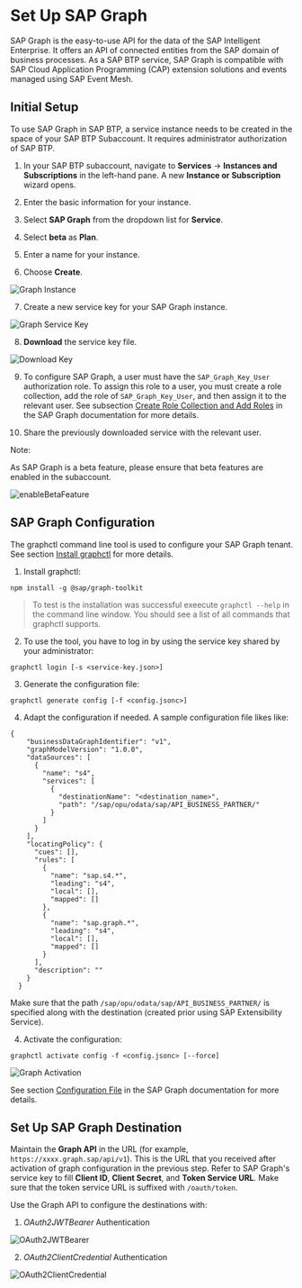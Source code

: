 # Set Up SAP Graph

SAP Graph is the easy-to-use API for the data of the SAP Intelligent Enterprise. It offers an API of connected entities from the SAP domain of business processes. As a SAP BTP service, SAP Graph is compatible with SAP Cloud Application Programming (CAP) extension solutions and events managed using SAP Event Mesh.

## Initial Setup

To use SAP Graph in SAP BTP, a service instance needs to be created in the space of your SAP BTP Subaccount.
It requires administrator authorization of SAP BTP.

1. In your SAP BTP subaccount, navigate to **Services** &rarr; **Instances and Subscriptions** in the left-hand pane. A new **Instance or Subscription** wizard opens.

2. Enter the basic information for your instance.

3. Select **SAP Graph** from the dropdown list for **Service**.

4. Select **beta** as **Plan**.

5. Enter a name for your instance.

6. Choose **Create**.

![Graph Instance](./images/graphInstance.png)

7. Create a new service key for your SAP Graph instance.

![Graph Service Key](./images/serviceKey.png)

8. **Download** the service key file.

![Download Key](./images/downloadKey.png)

9. To configure SAP Graph, a user must have the `SAP_Graph_Key_User` authorization role. To assign this role to a user, you must create a role collection, add the role of `SAP_Graph_Key_User`, and then assign it to the relevant user. See subsection [Create Role Collection and Add Roles](https://help.sap.com/viewer/84bbf6acb5384861add4cb6939bef647/Beta/en-US/d3a155b8842b4a43b1367c2edb1c964e.html) in the SAP Graph documentation for more details.

10. Share the previously downloaded service with the relevant user.

Note:

As SAP Graph is a beta feature, please ensure that beta features are enabled in the subaccount.

![enableBetaFeature](./images/enableBetaFeature.png)

## SAP Graph Configuration

The graphctl command line tool is used to configure your SAP Graph tenant. See section [Install graphctl](https://help.sap.com/viewer/84bbf6acb5384861add4cb6939bef647/Beta/en-US/b1b729334aae4021870374237016516e.html) for more details.

1. Install graphctl:

  ```
  npm install -g @sap/graph-toolkit
  ```
  
  > To test is the installation was successful exeecute `graphctl --help` in the command line window. You should see a list of all commands that graphctl supports.

2. To use the tool, you have to log in by using the service key shared by your administrator:

  ```
  graphctl login [-s <service-key.json>]
  ```

3. Generate the configuration file:

  ```
  graphctl generate config [-f <config.jsonc>]
  ```

4. Adapt the configuration if needed. A sample configuration file likes like:

```
{
    "businessDataGraphIdentifier": "v1",
    "graphModelVersion": "1.0.0",
    "dataSources": [
      {
        "name": "s4",
        "services": [
          {
            "destinationName": "<destination_name>",
            "path": "/sap/opu/odata/sap/API_BUSINESS_PARTNER/"
          }
        ]
      }
    ],
    "locatingPolicy": {
      "cues": [],
      "rules": [
        {
          "name": "sap.s4.*",
          "leading": "s4",
          "local": [],
          "mapped": []
        },
        {
          "name": "sap.graph.*",
          "leading": "s4",
          "local": [],
          "mapped": []
        }
      ],
      "description": ""
    }
  }
```

Make sure that the path `/sap/opu/odata/sap/API_BUSINESS_PARTNER/` is specified along with the destination (created prior using SAP Extensibility Service).

4. Activate the configuration:

  ```
  graphctl activate config -f <config.jsonc> [--force]
  ```

  ![Graph Activation](./images/graphActivation.png)

See section [Configuration File](https://help.sap.com/viewer/84bbf6acb5384861add4cb6939bef647/Beta/en-US/56a40529c2ef42969dfc94c44e603bde.html) in the SAP Graph documentation for more details.

## Set Up SAP Graph Destination

Maintain the **Graph API** in the URL (for example, `https://xxxx.graph.sap/api/v1`). This is the URL that you received after activation of graph configuration in the previous step. Refer to SAP Graph's service key to fill **Client ID**, **Client Secret**, and **Token Service URL**. Make sure that the token service URL is suffixed with `/oauth/token`.

Use the Graph API to configure the destinations with:

1. *OAuth2JWTBearer* Authentication

![OAuth2JWTBearer](./images/OAuth2JWTBearerDestination.png)

2. *OAuth2ClientCredential* Authentication

![OAuth2ClientCredential](./images/OAuth2ClientCredentialDestination.png)

